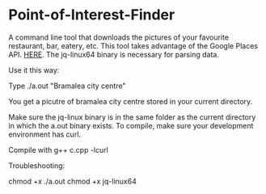 # Point-of-Interest-Finder
A command line tool that downloads the pictures of your favourite restaurant, bar, eatery, etc. This tool takes advantage of the Google Places API. <a href="https://developers.google.com/places/web-service/search">HERE</a>. The jq-linux64 binary is necessary for parsing data.

Use it this way:

Type ./a.out "Bramalea city centre"

You get a picutre of bramalea city centre stored in your current directory. 

Make sure the jq-linux binary is in the same folder as the current directory in which the a.out binary exists. To compile, make sure your development environment has curl.

Compile with g++ c.cpp -lcurl

Troubleshooting: 

chmod +x ./a.out
chmod +x jq-linux64

